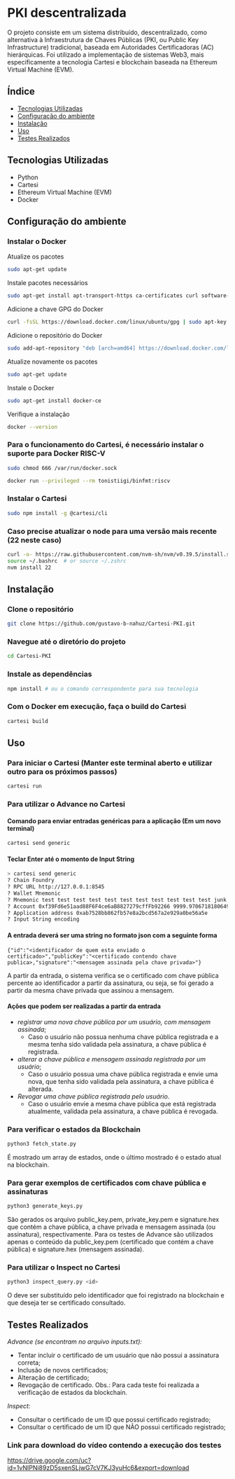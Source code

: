# PKI descentralizada

O projeto consiste em um sistema distribuído, descentralizado, como alternativa à Infraestrutura de Chaves Públicas (PKI, ou Public Key Infrastructure) tradicional, baseada em Autoridades Certificadoras (AC) hierárquicas.
Foi utilizado a implementação de sistemas Web3, mais especificamente a tecnologia Cartesi e blockchain baseada na Ethereum Virtual Machine (EVM).

## Índice

- [Tecnologias Utilizadas](#tecnologias-utilizadas)
- [Configuração do ambiente](#configuracao-ambiente)
- [Instalação](#instalação)
- [Uso](#uso)
- [Testes Realizados](#testes-realizados)

## Tecnologias Utilizadas

- Python
- Cartesi
- Ethereum Virtual Machine (EVM)
- Docker

## Configuração do ambiente

### Instalar o Docker
Atualize os pacotes
```bash
sudo apt-get update
```
Instale pacotes necessários
```bash
sudo apt-get install apt-transport-https ca-certificates curl software-properties-common
```
Adicione a chave GPG do Docker
```bash
curl -fsSL https://download.docker.com/linux/ubuntu/gpg | sudo apt-key add -
```
Adicione o repositório do Docker
```bash
sudo add-apt-repository "deb [arch=amd64] https://download.docker.com/linux/ubuntu $(lsb_release -cs) stable"
```
Atualize novamente os pacotes
```bash
sudo apt-get update
```
Instale o Docker
```bash
sudo apt-get install docker-ce
```
Verifique a instalação
```bash
docker --version
```
### Para o funcionamento do Cartesi, é necessário instalar o suporte para Docker RISC-V
```bash
sudo chmod 666 /var/run/docker.sock
```
```bash
docker run --privileged --rm tonistiigi/binfmt:riscv
```
### Instalar o Cartesi
```bash
sudo npm install -g @cartesi/cli
```

### Caso precise atualizar o node para uma versão mais recente (22 neste caso)
```bash
curl -o- https://raw.githubusercontent.com/nvm-sh/nvm/v0.39.5/install.sh | bash
source ~/.bashrc  # or source ~/.zshrc
nvm install 22
```


## Instalação

### Clone o repositório
```bash
git clone https://github.com/gustavo-b-nahuz/Cartesi-PKI.git
```

### Navegue até o diretório do projeto
```bash
cd Cartesi-PKI
```

### Instale as dependências
```bash
npm install # ou o comando correspondente para sua tecnologia
```

### Com o Docker em execução, faça o build do Cartesi
```bash
cartesi build
```

## Uso

### Para iniciar o Cartesi (Manter este terminal aberto e utilizar outro para os próximos passos)
```bash
cartesi run
```

### Para utilizar o Advance no Cartesi

#### Comando para enviar entradas genéricas para a aplicação (Em um novo terminal)
```bash
cartesi send generic
```

#### Teclar Enter até o momento de Input String
```bash
> cartesi send generic
? Chain Foundry
? RPC URL http://127.0.0.1:8545
? Wallet Mnemonic
? Mnemonic test test test test test test test test test test test junk
? Account 0xf39Fd6e51aad88F6F4ce6aB8827279cffFb92266 9999.970671818064986684 ETH
? Application address 0xab7528bb862fb57e8a2bcd567a2e929a0be56a5e
? Input String encoding
```

#### A entrada deverá ser uma string no formato json com a seguinte forma
```
{"id":"<identificador de quem esta enviado o certificado>","publicKey":"<certificado contendo chave publica>,"signature":"<mensagem assinada pela chave privada>"}
```
A partir da entrada, o sistema verifica se o certificado com chave pública percente ao identificador a partir da assinatura, ou seja, se foi gerado a partir da mesma chave privada que assinou a mensagem.

#### Ações que podem ser realizadas a partir da entrada
- *registrar uma nova chave pública por um usuário, com mensagem assinada*;
  - Caso o usuário não possua nenhuma chave pública registrada e a mesma tenha sido validada pela assinatura, a chave pública é registrada.
- *alterar a chave pública e mensagem assinada registrada por um usuário*;
  - Caso o usuário possua uma chave pública registrada e envie uma nova, que tenha sido validada pela assinatura, a chave pública é alterada.
- *Revogar uma chave pública registrada pelo usuário*.
  - Caso o usuário envie a mesma chave pública que está registrada atualmente, validada pela assinatura, a chave pública é revogada.
 
### Para verificar o estados da Blockchain
```bash
python3 fetch_state.py
```
É mostrado um array de estados, onde o último mostrado é o estado atual na blockchain.

### Para gerar exemplos de certificados com chave pública e assinaturas
```bash
python3 generate_keys.py
```
São gerados os arquivo public_key.pem, private_key.pem e signature.hex que contém a chave pública, a chave privada e mensagem assinada (ou assinatura), respectivamente. Para os testes de Advance são utilizados apenas o conteúdo da public_key.pem (certificado que contém a chave pública) e signature.hex (mensagem assinada).

### Para utilizar o Inspect no Cartesi
```bash
python3 inspect_query.py <id>
```
O <id> deve ser substituído pelo identificador que foi registrado na blockchain e que deseja ter se certificado consultado.

## Testes Realizados
*Advance (se encontram no arquivo inputs.txt):*
- Tentar incluir o certificado de um usuário que não possui a assinatura correta;
- Inclusão de novos certificados;
- Alteração de certificado;
- Revogação de certificado.
Obs.: Para cada teste foi realizada a verificação de estados da blockchain.

*Inspect:*
- Consultar o certificado de um ID que possui certificado registrado;
- Consultar o certificado de um ID que NÃO possui certificado registrado;

### Link para download do vídeo contendo a execução dos testes
https://drive.google.com/uc?id=1vNIPNi89zD5sxenSLjwG7cV7KJ3yuHc6&export=download
